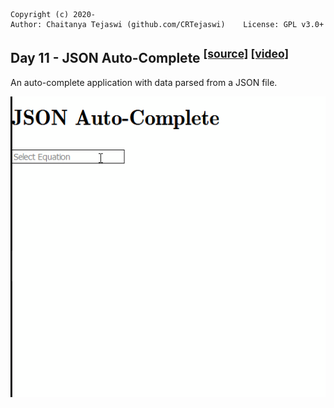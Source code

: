     Copyright (c) 2020-
    Author: Chaitanya Tejaswi (github.com/CRTejaswi)    License: GPL v3.0+

## Day 11 - JSON Auto-Complete <sup>[[source]](/011) [[video]](https://www.youtube.com/watch?v=1iysNUrI3lw)</sup>
An auto-complete application with data parsed from a JSON file.

![Auto-Complete](resources/app.gif)
